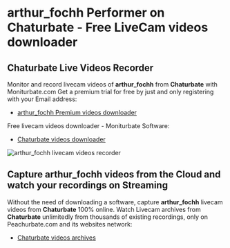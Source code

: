 # arthur_fochh Performer on Chaturbate - Free LiveCam videos downloader

## Chaturbate Live Videos Recorder

Monitor and record livecam videos of **arthur_fochh** from **Chaturbate** with Moniturbate.com
Get a premium trial for free by just and only registering with your Email address:
* [arthur_fochh Premium videos downloader](https://moniturbate.com/request-demo-licence-key.html)

Free livecam videos downloader - Moniturbate Software:
* [Chaturbate videos downloader](https://moniturbate.com/moniturbate-download-software.html)

![arthur_fochh livecam videos recorder](https://peachurnet.com/templates/moniturbate-software.png)


## Capture arthur_fochh videos from the Cloud and watch your recordings on Streaming

Without the need of downloading a software, capture **arthur_fochh** livecam videos from **Chaturbate** 100% online.
Watch Livecam archives from **Chaturbate** unlimitedly from thousands of existing recordings, only on Peachurbate.com and its websites network:
* [Chaturbate videos archives](https://peachurnet.com/)